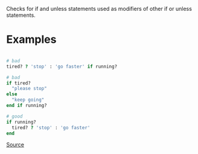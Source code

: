 
Checks for if and unless statements used as modifiers of other if or
unless statements.

# Examples

```ruby

# bad
tired? ? 'stop' : 'go faster' if running?

# bad
if tired?
  "please stop"
else
  "keep going"
end if running?

# good
if running?
  tired? ? 'stop' : 'go faster'
end
```

[Source](http://www.rubydoc.info/gems/rubocop/RuboCop/Cop/Style/IfUnlessModifierOfIfUnless)
